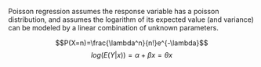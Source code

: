 

Poisson regression assumes the response variable has a poisson distribution, and assumes the logarithm of its expected value (and variance) can be modeled by a linear combination of unknown parameters.



$$P(X=n)=\frac{\lambda^n}{n!}e^{-\lambda}$$
$$log(E(Y|x))=\alpha+\beta x=\theta x$$
